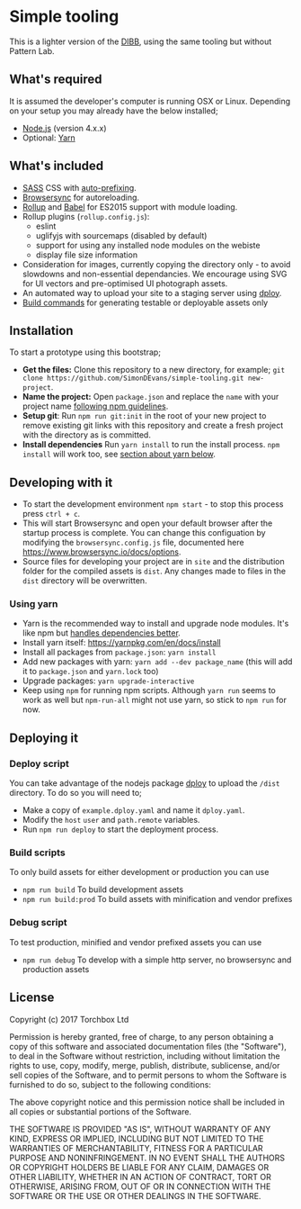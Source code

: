
# Simple tooling

This is a lighter version of the [DIBB](https://github.com/torchbox/design-in-browser-bootstrap), using the same tooling but without Pattern Lab.

## What's required

It is assumed the developer's computer is running OSX or Linux. Depending on your setup you may already have the below installed;

* [Node.js](http://nodejs.org) (version 4.x.x)
* Optional: [Yarn](https://yarnpkg.com/en/docs/install)

## What's included

* [SASS](http://sass-lang.com/) CSS with [auto-prefixing](https://github.com/postcss/autoprefixer).
* [Browsersync](https://www.browsersync.io) for autoreloading.
* [Rollup](https://rollupjs.org) and [Babel](https://babeljs.io) for ES2015 support with module loading.
* Rollup plugins (`rollup.config.js`):
  * eslint
  * uglifyjs with sourcemaps (disabled by default)
  * support for using any installed node modules on the webiste
  * display file size information
* Consideration for images, currently copying the directory only - to avoid slowdowns and non-essential dependancies. We encourage using SVG for UI vectors and pre-optimised UI photograph assets.
* An automated way to upload your site to a staging server using [dploy](https://github.com/LeanMeanFightingMachine/dploy).
* [Build commands](#build-scripts) for generating testable or deployable assets only

## Installation

To start a prototype using this bootstrap;

* **Get the files:** Clone this repository to a new directory, for example;
`git clone https://github.com/SimonDEvans/simple-tooling.git new-project`.
* **Name the project:** Open `package.json` and replace the `name` with your project name [following npm guidelines](http://browsenpm.org/package.json#name).
* **Setup git**: Run `npm run git:init` in the root of your new project to remove existing git links with this repository and create a fresh project with the directory as is committed.
* **Install dependencies** Run `yarn install` to run the install process. `npm install` will work too, see [section about yarn below](#using-yarn).


## Developing with it

* To start the development environment `npm start` - to stop this process press `ctrl + c`.
* This will start Browsersync and open your default browser after the startup process is complete. You can change this configuation by modifying the `browsersync.config.js` file, documented here https://www.browsersync.io/docs/options.
* Source files for developing your project are in `site` and the distribution folder for the compiled assets is `dist`. Any changes made to files in the `dist` directory will be overwritten.

### Using yarn

* Yarn is the recommended way to install and upgrade node modules. It's like npm but [handles dependencies better](http://stackoverflow.com/questions/40057469/what-is-the-difference-between-yarn-lock-and-npm-shrinkwrap#answer-40057535).
* Install yarn itself: https://yarnpkg.com/en/docs/install
* Install all packages from `package.json`: `yarn install`
* Add new packages with yarn: `yarn add --dev package_name` (this will add it to `package.json` and `yarn.lock` too)
* Upgrade packages: `yarn upgrade-interactive`
* Keep using `npm` for running npm scripts. Although `yarn run` seems to work as well but `npm-run-all` might not use yarn, so stick to `npm run` for now.


## Deploying it

### Deploy script

You can take advantage of the nodejs package [dploy](https://github.com/LeanMeanFightingMachine/dploy) to upload the `/dist` directory. To do so you will need to;

 * Make a copy of `example.dploy.yaml` and name it `dploy.yaml`.
 * Modify the `host` `user` and `path.remote` variables.
 * Run `npm run deploy` to start the deployment process.

### Build scripts

To only build assets for either development or production you can use

 * `npm run build` To build development assets
 * `npm run build:prod` To build assets with minification and vendor prefixes

### Debug script

To test production, minified and vendor prefixed assets you can use

 * `npm run debug` To develop with a simple http server, no browsersync and production assets

## License

Copyright (c) 2017 Torchbox Ltd

Permission is hereby granted, free of charge, to any person obtaining a copy
of this software and associated documentation files (the "Software"), to deal
in the Software without restriction, including without limitation the rights
to use, copy, modify, merge, publish, distribute, sublicense, and/or sell
copies of the Software, and to permit persons to whom the Software is
furnished to do so, subject to the following conditions:

The above copyright notice and this permission notice shall be included in all
copies or substantial portions of the Software.

THE SOFTWARE IS PROVIDED "AS IS", WITHOUT WARRANTY OF ANY KIND, EXPRESS OR
IMPLIED, INCLUDING BUT NOT LIMITED TO THE WARRANTIES OF MERCHANTABILITY,
FITNESS FOR A PARTICULAR PURPOSE AND NONINFRINGEMENT. IN NO EVENT SHALL THE
AUTHORS OR COPYRIGHT HOLDERS BE LIABLE FOR ANY CLAIM, DAMAGES OR OTHER
LIABILITY, WHETHER IN AN ACTION OF CONTRACT, TORT OR OTHERWISE, ARISING FROM,
OUT OF OR IN CONNECTION WITH THE SOFTWARE OR THE USE OR OTHER DEALINGS IN THE
SOFTWARE.
